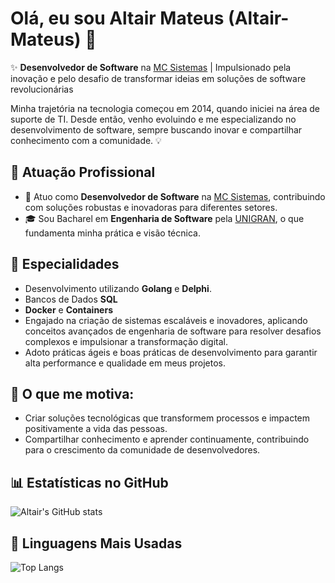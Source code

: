 # Olá, eu sou Altair Mateus (Altair-Mateus) 👋

✨ **Desenvolvedor de Software** na [MC Sistemas](https://webmc.com.br/) | Impulsionado pela inovação e pelo desafio de transformar ideias em soluções de software revolucionárias

Minha trajetória na tecnologia começou em 2014, quando iniciei na área de suporte de TI. Desde então, venho evoluindo e me especializando no desenvolvimento de software, sempre buscando inovar e compartilhar conhecimento com a comunidade. 💡

## 🏢 **Atuação Profissional**
- 💼 Atuo como **Desenvolvedor de Software** na [MC Sistemas](https://webmc.com.br/), contribuindo com soluções robustas e inovadoras para diferentes setores.
- 🎓 Sou Bacharel em **Engenharia de Software** pela [UNIGRAN](https://www.unigran.br/ead), o que fundamenta minha prática e visão técnica.

## 📱 **Especialidades**
- Desenvolvimento utilizando **Golang** e **Delphi**.
- Bancos de Dados **SQL**
- **Docker** e **Containers**
- Engajado na criação de sistemas escaláveis e inovadores, aplicando conceitos avançados de engenharia de software para resolver desafios complexos e impulsionar a transformação digital.
- Adoto práticas ágeis e boas práticas de desenvolvimento para garantir alta performance e qualidade em meus projetos.

## 🚀 **O que me motiva:**
- Criar soluções tecnológicas que transformem processos e impactem positivamente a vida das pessoas.
- Compartilhar conhecimento e aprender continuamente, contribuindo para o crescimento da comunidade de desenvolvedores.

## 📊 **Estatísticas no GitHub**

![Altair's GitHub stats](https://github-readme-stats.vercel.app/api?username=Altair-Mateus&show_icons=true&theme=dark)

## 🚀 **Linguagens Mais Usadas**

![Top Langs](https://github-readme-stats.vercel.app/api/top-langs/?username=Altair-Mateus&layout=compact&theme=dark)

